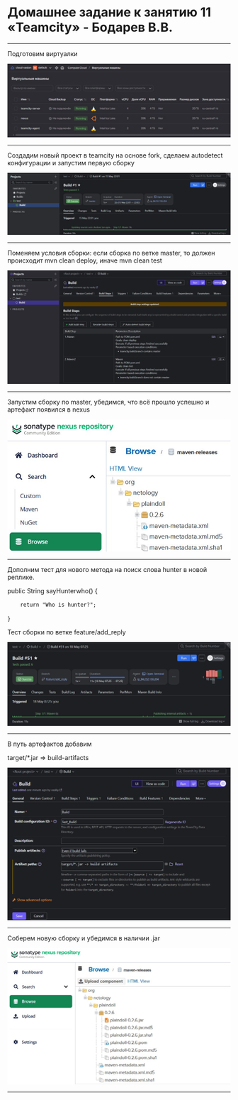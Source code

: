 # Домашнее задание к занятию 11 «Teamcity» - Бодарев В.В.

---

Подготовим виртуалки 

![image alt](https://github.com/vasionxxx/ans/blob/main/8.jpg)

---

Создадим новый проект в teamcity на основе fork, сделаем autodetect конфигурации и запустим первую сборку

![image alt](https://github.com/vasionxxx/ans/blob/main/81.jpg)


---

Поменяем условия сборки: если сборка по ветке master, то должен происходит mvn clean deploy, иначе mvn clean test

![image alt](https://github.com/vasionxxx/ans/blob/main/82.jpg)

---

Запустим сборку по master, убедимся, что всё прошло успешно и артефакт появился в nexus

![image alt](https://github.com/vasionxxx/ans/blob/main/83.jpg)

---

Дополним тест для нового метода на поиск слова hunter в новой реплике.

public String sayHunterwho() {

	    return "Who is hunter?";
     
	}

Тест сборки по ветке feature/add_reply

![image alt](https://github.com/vasionxxx/ans/blob/main/84.jpg)

---

В путь артефактов добавим

target/*.jar => build-artifacts

![image alt](https://github.com/vasionxxx/ans/blob/main/85.jpg)

---

Соберем новую сборку и убедимся в наличии .jar

![image alt](https://github.com/vasionxxx/ans/blob/main/86.jpg)

---
